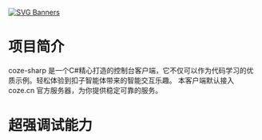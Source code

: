 [![SVG Banners](https://svg-banners.vercel.app/api?type=origin&text1=你好😃，扣子📟&text2=CSharp编写的扣子智能体客户端&width=830&height=210)](https://github.com/zhulige/coze-sharp)
# 项目简介
coze-sharp 是一个C#精心打造的控制台客户端，它不仅可以作为代码学习的优质示例。轻松体验到扣子智能体带来的智能交互乐趣。 本客户端默认接入 coze.cn 官方服务器，为你提供稳定可靠的服务。

# 超强调试能力
